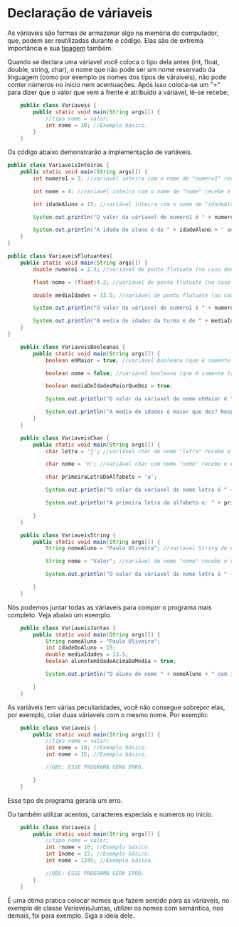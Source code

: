 <h1>Declaração de váriaveis</h1>

As váriaveis são formas de armazenar algo na memória do computador, que, podem ser reutilizadas durante o código. Elas são de extrema importância e sua <a href="#"> tipagem</a> também. 

Quando se declara uma váriavel você coloca o tipo dela antes (int, float, double, string, char), o nome que não pode ser um nome reservado da linguagem (como por exemplo os nomes dos tipos de váraiveis), não pode conter números no inicio nem acentuações. Após isso coloca-se um "=" para dizer que o valor que vem a frente é atribuido a váriavel, lê-se recebe;

```java
    public class Variaveis {
        public static void main(String args[]) {
            //tipo nome = valor;
            int nome = 10; //Exemplo básico.
        }
    }
```

Os código abaixo demonstrarão a implementação de variáveis.




```java
public class VariaveisInteiras {
    public static void main(String args[]) {
        int numero1 = 3; //variavél inteira com o nome de "numero1" recebe o valor de 3.

        int nome = 4; //variavél inteira com o nome de "nome" recebe o valor de 4.

        int idadeAluno = 15; //variável inteira com o nome de "idadeAluno" recebe o valor de 15.

        System.out.println("O valor da váriavel de numero1 é " + numero1 + " e a nome é " + nome); //estou mostrando no terminal o os valores das variaveis, para mostrar elas, você quebra a STRING finalizando, coloca um "+" e depois o nome da váriavel.

        System.out.println("A idade do aluno é de " + idadeAluno + " anos.");
    }
}
```

```java
public class VariaveisFlutuantes{
    public static void main(String args[]) {
        double numero1 = 2.3; //variável de ponto flutuate (no caso double) com o nome de "numero1" recebe o valor de 2.3.

        float nome = (float)4.2; //variável de ponto flutuate (no caso double) com o nome de "nome" recebe o valor de 4.2.

        double mediaIdades = 13.5; //variável de ponto flutuate (no caso float) de nome "mediaIdades" recebe o valor de 13.5.

        System.out.println("O valor da váriavel de numero1 é " + numero1 + " e a numero2 é " + nome); //estou mostrando no terminal o os valores das variaveis, para mostrar elas, você quebra a STRING finalizando, coloca um "+" e depois o nome da váriavel.

        System.out.println("A media de idades da turma é de " + mediaIdades ".");
    }
}
```
```java
    public class VariaveisBooleanas {
        public static void main(String args[]) {
            boolean ehMaior = true; //variável booleana (que é somente true ou false, de nome "ehMaior" recebe o valor de verdadeiro).

            boolean nome = false; //variável booleana (que é somente true ou false, recebe o valor de verdadeiro).

            boolean mediaDeIdadesMaiorQueDez = true;

            System.out.println("O valor da váriavel de nome ehMaior é " + ehMaior + " e a nome é " + nome);//estou mostrando no terminal o os valores das variaveis, para mostrar elas, você quebra a STRING finalizando, coloca um "+" e depois o nome da váriavel.

            System.out.println("A media de idades é maior que dez? Resposta: " + mediaDeIdadesMaiorQueDez);
        }
    }
```

```java
    public class VariaveisChar {
        public static void main(String args[]) {
            char letra = 'j'; //variável char de nome "letra" recebe o valor de j.

            char nome = 'n'; //variável char com nome "nome" recebe o valor de n.

            char primeiraLetraDoAlfabeto = 'a';

            System.out.println("O valor da váriavel de nome letra é " + letra + " e a nome é " + nome);//estou mostrando no terminal o os valores das variaveis, para mostrar elas, você quebra a STRING finalizando, coloca um "+" e depois o nome da váriavel.

            System.out.println("A primeira letra do alfabeto é: " + primeiraLetraDoAlfabeto);

        }
    }
```

```java
    public class VariaveisString {
        public static void main(String args[]) {
            String nomeAluno = "Paulo Oliveira"; //variavel String de nome "nomeAluno" recebe o valor de Paulo Oliveira.

            String nome = "Valor"; //variável de nome "nome" recebe o valor de Valor

            System.out.println("O valor da váriavel de nome letra é " + letra + " e a nome é " + nome);//estou mostrando no terminal o os valores das variaveis, para mostrar elas, você quebra a STRING finalizando, coloca um "+" e depois o nome da váriavel.

        }
    }
```

Nós podemos juntar todas as váriaveis para compor o programa mais completo. Veja abaixo um exemplo.

```java
    public class VariaveisJuntas {
        public static void main(String args[]) {
            String nomeAluno = "Paulo Oliveira";
            int idadeDoAluno = 15;
            double mediaIdades = 13.5;
            boolean alunoTemIdadeAcimaDaMedia = true;

            System.out.println("O aluno de nome " + nomeAluno + " com idade de "+ idadeDoAluno + " anos tem idade acima da media? " + alunoTemIdadeAcimaDaMedia);

        }
    }
```

As variáveis tem várias peculiaridades, você não consegue sobrepor elas, por exemplo, criar duas váriaveis com o mesmo nome. Por exemplo:

```java
    public class Variaveis {
        public static void main(String args[]) {
            //tipo nome = valor;
            int nome = 10; //Exemplo básico.
            int nome = 15; //Exemplo básico.

            //OBS: ESSE PROGRAMA GERA ERRO.

        }
    }
```

Esse tipo de programa geraria um erro.

Ou também utilizar acentos, caracteres especiais e numeros no inicio.

```java
    public class Variaveis {
        public static void main(String args[]) {
            //tipo nome = valor;
            int !nome = 10; //Exemplo básico.
            int 1nome = 15; //Exemplo básico.
            int nomé = 1245; //Exemplo básico.

            //OBS: ESSE PROGRAMA GERA ERRO.
        }
    }
```

É uma ótima pratica colocar nomes que fazem sentido para as váriaveis, no exemplo de classe VariaveisJuntas, utilizei os nomes com semântica, nos demais, foi para exemplo. Siga a ideia dele.